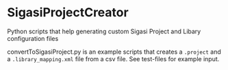 SigasiProjectCreator
====================

Python scripts that help generating custom Sigasi Project and Libary configuration files

convertToSigasiProject.py is an example scripts that creates a `.project` and a `.library_mapping.xml` file from a csv file.
See test-files for example input.
